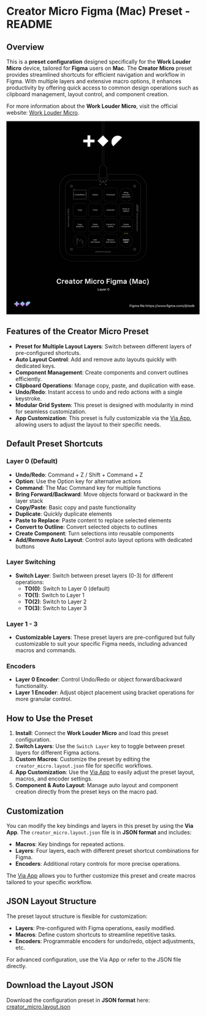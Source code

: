 
# Creator Micro Figma (Mac) Preset - README

## Overview
This is a **preset configuration** designed specifically for the **Work Louder Micro** device, tailored for **Figma** users on **Mac**. The **Creator Micro** preset provides streamlined shortcuts for efficient navigation and workflow in Figma. With multiple layers and extensive macro options, it enhances productivity by offering quick access to common design operations such as clipboard management, layout control, and component creation.

For more information about the **Work Louder Micro**, visit the official website: [Work Louder Micro](https://worklouder.co/).

![Creator Micro Layout](https://github.com/edogbeatz/work-louder-micro-preset/raw/main/images/layer-0.png)

## Features of the Creator Micro Preset
- **Preset for Multiple Layout Layers**: Switch between different layers of pre-configured shortcuts.
- **Auto Layout Control**: Add and remove auto layouts quickly with dedicated keys.
- **Component Management**: Create components and convert outlines efficiently.
- **Clipboard Operations**: Manage copy, paste, and duplication with ease.
- **Undo/Redo**: Instant access to undo and redo actions with a single keystroke.
- **Modular Grid System**: This preset is designed with modularity in mind for seamless customization.
- **App Customization**: This preset is fully customizable via the [Via App](https://usevia.app/), allowing users to adjust the layout to their specific needs.

## Default Preset Shortcuts

### Layer 0 (Default)
- **Undo/Redo**: Command + Z / Shift + Command + Z
- **Option**: Use the Option key for alternative actions
- **Command**: The Mac Command key for multiple functions
- **Bring Forward/Backward**: Move objects forward or backward in the layer stack
- **Copy/Paste**: Basic copy and paste functionality
- **Duplicate**: Quickly duplicate elements
- **Paste to Replace**: Paste content to replace selected elements
- **Convert to Outline**: Convert selected objects to outlines
- **Create Component**: Turn selections into reusable components
- **Add/Remove Auto Layout**: Control auto layout options with dedicated buttons

### Layer Switching
- **Switch Layer**: Switch between preset layers (0-3) for different operations:
    - **TO(0)**: Switch to Layer 0 (default)
    - **TO(1)**: Switch to Layer 1
    - **TO(2)**: Switch to Layer 2
    - **TO(3)**: Switch to Layer 3

### Layer 1 - 3
- **Customizable Layers**: These preset layers are pre-configured but fully customizable to suit your specific Figma needs, including advanced macros and commands.

### Encoders
- **Layer 0 Encoder**: Control Undo/Redo or object forward/backward functionality.
- **Layer 1 Encoder**: Adjust object placement using bracket operations for more granular control.

## How to Use the Preset

1. **Install**: Connect the **Work Louder Micro** and load this preset configuration.
2. **Switch Layers**: Use the `Switch Layer` key to toggle between preset layers for different Figma actions.
3. **Custom Macros**: Customize the preset by editing the `creator_micro.layout.json` file for specific workflows.
4. **App Customization**: Use the [Via App](https://usevia.app/) to easily adjust the preset layout, macros, and encoder settings.
5. **Component & Auto Layout**: Manage auto layout and component creation directly from the preset keys on the macro pad.

## Customization
You can modify the key bindings and layers in this preset by using the **Via App**. The `creator_micro.layout.json` file is in **JSON format** and includes:

- **Macros**: Key bindings for repeated actions.
- **Layers**: Four layers, each with different preset shortcut combinations for Figma.
- **Encoders**: Additional rotary controls for more precise operations.

The [Via App](https://usevia.app/) allows you to further customize this preset and create macros tailored to your specific workflow.

## JSON Layout Structure

The preset layout structure is flexible for customization:
- **Layers**: Pre-configured with Figma operations, easily modified.
- **Macros**: Define custom shortcuts to streamline repetitive tasks.
- **Encoders**: Programmable encoders for undo/redo, object adjustments, etc.

For advanced configuration, use the Via App or refer to the JSON file directly.

## Download the Layout JSON
Download the configuration preset in **JSON format** here: [creator_micro.layout.json](https://github.com/edogbeatz/work-louder-micro-preset/blob/main/creator_micro.layout.json)
